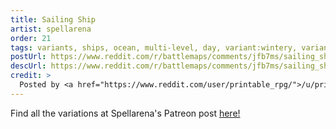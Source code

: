 ```yaml
---
title: Sailing Ship
artist: spellarena
order: 21
tags: variants, ships, ocean, multi-level, day, variant:wintery, variant:haunted, variant:propless, variant:night, artist:spellarena
postUrl: https://www.reddit.com/r/battlemaps/comments/jfb7ms/sailing_ship_38x25battlemapoc/
descUrl: https://www.reddit.com/r/battlemaps/comments/jfb7ms/sailing_ship_38x25battlemapoc/g9j55gz/
credit: >
  Posted by <a href="https://www.reddit.com/user/printable_rpg/">/u/printable_rpg</a> to <a href="https://www.reddit.com/r/battlemaps/">/r/battlemaps</a> in Oct, 2020. <br/> Please support the artist on <a href="https://www.patreon.com/m/spellarena">Patreon</a>, as well as follow them on <a href="https://twitter.com/PrintableRPG">Twitter</a>, <a href="https://www.instagram.com/spellarena/">Instagram</a>, <a href="https://www.youtube.com/channel/UCOCw7mYaoNKtP39xXSTj44g">YouTube</a>
---
```

Find all the variations at Spellarena's Patreon post <a href="https://www.patreon.com/posts/42772323" title="Sailing Ship Battle Map by Spellarena on Patreon">here!</a>
